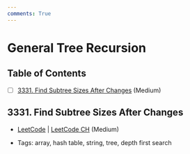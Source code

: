 ```yaml
---
comments: True
---
```


# General Tree Recursion

## Table of Contents

- [ ] [3331. Find Subtree Sizes After Changes](https://leetcode.cn/problems/find-subtree-sizes-after-changes/) (Medium)

## 3331. Find Subtree Sizes After Changes

-   [LeetCode](https://leetcode.com/problems/find-subtree-sizes-after-changes/) | [LeetCode CH](https://leetcode.cn/problems/find-subtree-sizes-after-changes/) (Medium)

-   Tags: array, hash table, string, tree, depth first search
